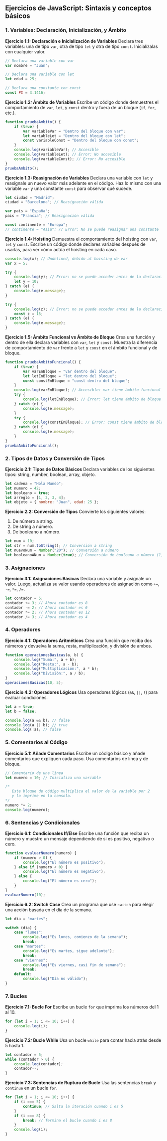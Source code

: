 ## Ejercicios de JavaScript: Sintaxis y conceptos básicos

### 1. Variables: Declaración, Inicialización, y Ámbito
**Ejercicio 1.1: Declaración e Inicialización de Variables**
Declara tres variables: una de tipo `var`, otra de tipo `let` y otra de tipo `const`. Inicialízalas con cualquier valor.

```javascript
// Declara una variable con var
var nombre = "Juan";

// Declara una variable con let
let edad = 25;

// Declara una constante con const
const PI = 3.1416;
```

**Ejercicio 1.2: Ámbito de Variables**
Escribe un código donde demuestres el comportamiento de `var`, `let`, y `const` dentro y fuera de un bloque (`if`, `for`, etc.).

```javascript
function pruebaAmbito() {
    if (true) {
        var variableVar = "Dentro del bloque con var";
        let variableLet = "Dentro del bloque con let";
        const variableConst = "Dentro del bloque con const";
    }
    console.log(variableVar); // Accesible
    console.log(variableLet); // Error: No accesible
    console.log(variableConst); // Error: No accesible
}
pruebaAmbito();
```

**Ejercicio 1.3: Reasignación de Variables**
Declara una variable con `let` y reasígnale un nuevo valor más adelante en el código. Haz lo mismo con una variable `var` y una constante `const` para observar qué sucede.

```javascript
let ciudad = "Madrid";
ciudad = "Barcelona"; // Reasignación válida

var pais = "España";
pais = "Francia"; // Reasignación válida

const continente = "Europa";
// continente = "Asia"; // Error: No se puede reasignar una constante
```

**Ejercicio 1.4: Hoisting**
Demuestra el comportamiento del hoisting con `var`, `let` y `const`. Escribe un código donde declares variables después de usarlas, para ver cómo actúa el hoisting en cada caso.

```javascript
console.log(x); // Undefined, debido al hoisting de var
var x = 5;

try {
    console.log(y); // Error: no se puede acceder antes de la declaración
    let y = 10;
} catch (e) {
    console.log(e.message);
}

try {
    console.log(z); // Error: no se puede acceder antes de la declaración
    const z = 15;
} catch (e) {
    console.log(e.message);
}
```

**Ejercicio 1.5: Ámbito Funcional vs Ámbito de Bloque**
Crea una función y dentro de ella declara variables con `var`, `let` y `const`. Muestra la diferencia de comportamiento de `var` frente a `let` y `const` en el ámbito funcional y de bloque.

```javascript
function pruebaAmbitoFuncional() {
    if (true) {
        var varEnBloque = "var dentro del bloque";
        let letEnBloque = "let dentro del bloque";
        const constEnBloque = "const dentro del bloque";
    }
    console.log(varEnBloque); // Accesible: var tiene ámbito funcional
    try {
        console.log(letEnBloque); // Error: let tiene ámbito de bloque
    } catch (e) {
        console.log(e.message);
    }
    try {
        console.log(constEnBloque); // Error: const tiene ámbito de bloque
    } catch (e) {
        console.log(e.message);
    }
}
pruebaAmbitoFuncional();
```

### 2. Tipos de Datos y Conversión de Tipos
**Ejercicio 2.1: Tipos de Datos Básicos**
Declara variables de los siguientes tipos: string, number, boolean, array, objeto.

```javascript
let cadena = "Hola Mundo";
let numero = 42;
let booleano = true;
let arreglo = [1, 2, 3, 4];
let objeto = { nombre: "Juan", edad: 25 };
```

**Ejercicio 2.2: Conversión de Tipos**
Convierte los siguientes valores: 
1. De número a string.
2. De string a número.
3. De booleano a número.

```javascript
let num = 10;
let str = num.toString(); // Conversión a string
let nuevoNum = Number("20"); // Conversión a número
let booleanoANum = Number(true); // Conversión de booleano a número (1)
```

### 3. Asignaciones
**Ejercicio 3.1: Asignaciones Básicas**
Declara una variable y asígnale un valor. Luego, actualiza su valor usando operadores de asignación como `+=`, `-=`, `*=`, `/=`.

```javascript
let contador = 5;
contador += 3; // Ahora contador es 8
contador -= 2; // Ahora contador es 6
contador *= 2; // Ahora contador es 12
contador /= 3; // Ahora contador es 4
```

### 4. Operadores
**Ejercicio 4.1: Operadores Aritméticos**
Crea una función que reciba dos números y devuelva la suma, resta, multiplicación, y división de ambos.

```javascript
function operacionesBasicas(a, b) {
    console.log("Suma:", a + b);
    console.log("Resta:", a - b);
    console.log("Multiplicación:", a * b);
    console.log("División:", a / b);
}
operacionesBasicas(10, 5);
```

**Ejercicio 4.2: Operadores Lógicos**
Usa operadores lógicos (`&&`, `||`, `!`) para evaluar condiciones.

```javascript
let a = true;
let b = false;

console.log(a && b); // false
console.log(a || b); // true
console.log(!a); // false
```

### 5. Comentarios al Código
**Ejercicio 5.1: Añade Comentarios**
Escribe un código básico y añade comentarios que expliquen cada paso. Usa comentarios de línea y de bloque.

```javascript
// Comentario de una línea
let numero = 10; // Inicializa una variable

/*
   Este bloque de código multiplica el valor de la variable por 2
   y lo imprime en la consola.
*/
numero *= 2;
console.log(numero);
```

### 6. Sentencias y Condicionales
**Ejercicio 6.1: Condicionales If/Else**
Escribe una función que reciba un número y muestre un mensaje dependiendo de si es positivo, negativo o cero.

```javascript
function evaluarNumero(numero) {
    if (numero > 0) {
        console.log("El número es positivo");
    } else if (numero < 0) {
        console.log("El número es negativo");
    } else {
        console.log("El número es cero");
    }
}
evaluarNumero(10);
```

**Ejercicio 6.2: Switch Case**
Crea un programa que use `switch` para elegir una acción basada en el día de la semana.

```javascript
let dia = "martes";

switch (dia) {
    case "lunes":
        console.log("Es lunes, comienzo de la semana");
        break;
    case "martes":
        console.log("Es martes, sigue adelante");
        break;
    case "viernes":
        console.log("Es viernes, casi fin de semana");
        break;
    default:
        console.log("Día no válido");
}
```

### 7. Bucles
**Ejercicio 7.1: Bucle For**
Escribe un bucle `for` que imprima los números del 1 al 10.

```javascript
for (let i = 1; i <= 10; i++) {
    console.log(i);
}
```

**Ejercicio 7.2: Bucle While**
Usa un bucle `while` para contar hacia atrás desde 5 hasta 1.

```javascript
let contador = 5;
while (contador > 0) {
    console.log(contador);
    contador--;
}
```

**Ejercicio 7.3: Sentencias de Ruptura de Bucle**
Usa las sentencias `break` y `continue` en un bucle `for`.

```javascript
for (let i = 1; i <= 10; i++) {
    if (i === 5) {
        continue; // Salta la iteración cuando i es 5
    }
    if (i === 8) {
        break; // Termina el bucle cuando i es 8
    }
    console.log(i);
}
```